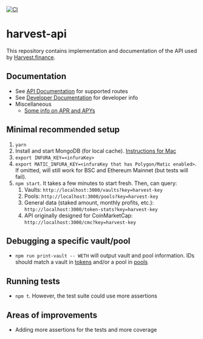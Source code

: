 [![CI](https://github.com/harvestfi/harvest-api/actions/workflows/ci.yaml/badge.svg)](https://github.com/harvestfi/harvest-api/actions/workflows/ci.yaml)

# harvest-api

This repository contains implementation and documentation of the API used by [Harvest.finance](https://harvest.finance).

## Documentation

- See [API Documentation](./docs/api.md) for supported routes
- See [Developer Documentation](./docs/developer.md) for developer info
- Miscellaneous
  * [Some info on APR and APYs](./docs/apr-and-apy.md)

## Minimal recommended setup

1. `yarn`
2. Install and start MongoDB (for local cache). [Instructions for Mac](https://docs.mongodb.com/manual/tutorial/install-mongodb-on-os-x/)
3. `export INFURA_KEY=<infuraKey>`
5. `export MATIC_INFURA_KEY=<infuraKey that has Polygon/Matic enabled>`. If omitted, will still work for BSC and Ethereum Mainnet (but tests will fail).
6. `npm start`. It takes a few minutes to start fresh. Then, can query:
    1. Vaults: `http://localhost:3000/vaults?key=harvest-key`
    2. Pools: `http://localhost:3000/pools?key=harvest-key`
    3. General data (staked amount, monthly profits, etc.): `http://localhost:3000/token-stats?key=harvest-key`
    4. API originally designed for CoinMarketCap: `http://localhost:3000/cmc?key=harvest-key`

## Debugging a specific vault/pool

* `npm run print-vault -- WETH` will output vault and pool information. IDs should match a vault in [tokens](./data/mainnet/tokens.js) and/or a pool in [pools](./data/mainnet/pools.js)

## Running tests

* `npm t`. However, the test suite could use more assertions

## Areas of improvements

* Adding more assertions for the tests and more coverage
